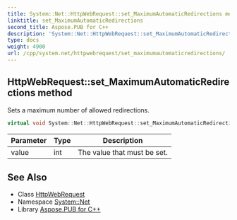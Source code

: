 ```yaml
---
title: System::Net::HttpWebRequest::set_MaximumAutomaticRedirections method
linktitle: set_MaximumAutomaticRedirections
second_title: Aspose.PUB for C++
description: 'System::Net::HttpWebRequest::set_MaximumAutomaticRedirections method. Sets a maximum number of allowed redirections in C++.'
type: docs
weight: 4900
url: /cpp/system.net/httpwebrequest/set_maximumautomaticredirections/
---
```

## HttpWebRequest::set_MaximumAutomaticRedirections method


Sets a maximum number of allowed redirections.

```cpp
virtual void System::Net::HttpWebRequest::set_MaximumAutomaticRedirections(int value)
```


| Parameter | Type | Description |
| --- | --- | --- |
| value | int | The value that must be set. |

## See Also

* Class [HttpWebRequest](../)
* Namespace [System::Net](../../)
* Library [Aspose.PUB for C++](../../../)
